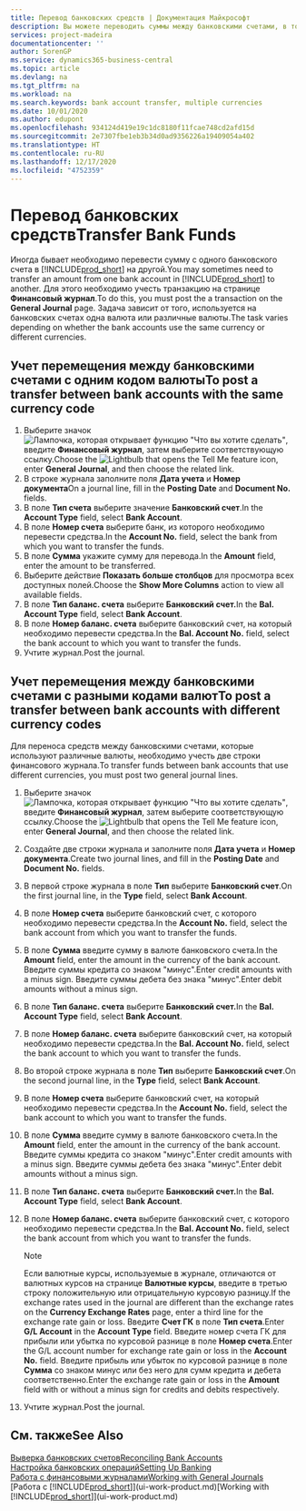 ```yaml
---
title: Перевод банковских средств | Документация Майкрософт
description: Вы можете переводить суммы между банковскими счетами, в том числе в различных валютах, учитывая транзакции в финансовом журнале.
services: project-madeira
documentationcenter: ''
author: SorenGP
ms.service: dynamics365-business-central
ms.topic: article
ms.devlang: na
ms.tgt_pltfrm: na
ms.workload: na
ms.search.keywords: bank account transfer, multiple currencies
ms.date: 10/01/2020
ms.author: edupont
ms.openlocfilehash: 934124d419e19c1dc8180f11fcae748cd2afd15d
ms.sourcegitcommit: 2e7307fbe1eb3b34d0ad9356226a19409054a402
ms.translationtype: HT
ms.contentlocale: ru-RU
ms.lasthandoff: 12/17/2020
ms.locfileid: "4752359"
---
```

# <a name="transfer-bank-funds"></a><span data-ttu-id="46c65-103">Перевод банковских средств</span><span class="sxs-lookup"><span data-stu-id="46c65-103">Transfer Bank Funds</span></span>
<span data-ttu-id="46c65-104">Иногда бывает необходимо перевести сумму с одного банковского счета в [!INCLUDE[prod_short](includes/prod_short.md)] на другой.</span><span class="sxs-lookup"><span data-stu-id="46c65-104">You may sometimes need to transfer an amount from one bank account in [!INCLUDE[prod_short](includes/prod_short.md)] to another.</span></span> <span data-ttu-id="46c65-105">Для этого необходимо учесть транзакцию на странице **Финансовый журнал**.</span><span class="sxs-lookup"><span data-stu-id="46c65-105">To do this, you must post the a transaction on the **General Journal** page.</span></span> <span data-ttu-id="46c65-106">Задача зависит от того, используется на банковских счетах одна валюта или различные валюты.</span><span class="sxs-lookup"><span data-stu-id="46c65-106">The task varies depending on whether the bank accounts use the same currency or different currencies.</span></span>

## <a name="to-post-a-transfer-between-bank-accounts-with-the-same-currency-code"></a><span data-ttu-id="46c65-107">Учет перемещения между банковскими счетами с одним кодом валюты</span><span class="sxs-lookup"><span data-stu-id="46c65-107">To post a transfer between bank accounts with the same currency code</span></span>
1. <span data-ttu-id="46c65-108">Выберите значок ![Лампочка, которая открывает функцию "Что вы хотите сделать"](media/ui-search/search_small.png "Что вы хотите сделать"), введите **Финансовый журнал**, затем выберите соответствующую ссылку.</span><span class="sxs-lookup"><span data-stu-id="46c65-108">Choose the ![Lightbulb that opens the Tell Me feature](media/ui-search/search_small.png "Tell me what you want to do") icon, enter **General Journal**, and then choose the related link.</span></span>
2. <span data-ttu-id="46c65-109">В строке журнала заполните поля **Дата учета** и **Номер документа**</span><span class="sxs-lookup"><span data-stu-id="46c65-109">On a journal line, fill in the **Posting Date** and **Document No.** fields.</span></span>
3. <span data-ttu-id="46c65-110">В поле **Тип счета** выберите значение **Банковский счет**.</span><span class="sxs-lookup"><span data-stu-id="46c65-110">In the **Account Type** field, select **Bank Account**.</span></span>
4. <span data-ttu-id="46c65-111">В поле **Номер счета** выберите банк, из которого необходимо перевести средства.</span><span class="sxs-lookup"><span data-stu-id="46c65-111">In the **Account No.** field, select the bank from which you want to transfer the funds.</span></span>
5. <span data-ttu-id="46c65-112">В поле **Сумма** укажите сумму для перевода.</span><span class="sxs-lookup"><span data-stu-id="46c65-112">In the **Amount** field, enter the amount to be transferred.</span></span>
6. <span data-ttu-id="46c65-113">Выберите действие **Показать больше столбцов** для просмотра всех доступных полей.</span><span class="sxs-lookup"><span data-stu-id="46c65-113">Choose the **Show More Columns** action to view all available fields.</span></span>
7. <span data-ttu-id="46c65-114">В поле **Тип баланс. счета** выберите **Банковский счет.**</span><span class="sxs-lookup"><span data-stu-id="46c65-114">In the **Bal. Account Type** field, select **Bank Account**.</span></span>
8. <span data-ttu-id="46c65-115">В поле **Номер баланс. счета** выберите банковский счет, на который необходимо перевести средства.</span><span class="sxs-lookup"><span data-stu-id="46c65-115">In the **Bal. Account No.** field, select the bank account to which you want to transfer the funds.</span></span>
9. <span data-ttu-id="46c65-116">Учтите журнал.</span><span class="sxs-lookup"><span data-stu-id="46c65-116">Post the journal.</span></span>

## <a name="to-post-a-transfer-between-bank-accounts-with-different-currency-codes"></a><span data-ttu-id="46c65-117">Учет перемещения между банковскими счетами с разными кодами валют</span><span class="sxs-lookup"><span data-stu-id="46c65-117">To post a transfer between bank accounts with different currency codes</span></span>
<span data-ttu-id="46c65-118">Для переноса средств между банковскими счетами, которые используют различные валюты, необходимо учесть две строки финансового журнала.</span><span class="sxs-lookup"><span data-stu-id="46c65-118">To transfer funds between bank accounts that use different currencies, you must post two general journal lines.</span></span>

1. <span data-ttu-id="46c65-119">Выберите значок ![Лампочка, которая открывает функцию "Что вы хотите сделать"](media/ui-search/search_small.png "Что вы хотите сделать"), введите **Финансовый журнал**, затем выберите соответствующую ссылку.</span><span class="sxs-lookup"><span data-stu-id="46c65-119">Choose the ![Lightbulb that opens the Tell Me feature](media/ui-search/search_small.png "Tell me what you want to do") icon, enter **General Journal**, and then choose the related link.</span></span>
2. <span data-ttu-id="46c65-120">Создайте две строки журнала и заполните поля **Дата учета** и **Номер документа**.</span><span class="sxs-lookup"><span data-stu-id="46c65-120">Create two journal lines, and fill in the **Posting Date** and **Document No.** fields.</span></span>
3. <span data-ttu-id="46c65-121">В первой строке журнала в поле **Тип** выберите **Банковский счет**.</span><span class="sxs-lookup"><span data-stu-id="46c65-121">On the first journal line, in the **Type** field, select **Bank Account**.</span></span>
4. <span data-ttu-id="46c65-122">В поле **Номер счета** выберите банковский счет, с которого необходимо перевести средства.</span><span class="sxs-lookup"><span data-stu-id="46c65-122">In the **Account No.** field, select the bank account from which you want to transfer the funds.</span></span>
5. <span data-ttu-id="46c65-123">В поле **Сумма** введите сумму в валюте банковского счета.</span><span class="sxs-lookup"><span data-stu-id="46c65-123">In the **Amount** field, enter the amount in the currency of the bank account.</span></span> <span data-ttu-id="46c65-124">Введите суммы кредита со знаком "минус".</span><span class="sxs-lookup"><span data-stu-id="46c65-124">Enter credit amounts with a minus sign.</span></span> <span data-ttu-id="46c65-125">Введите суммы дебета без знака "минус".</span><span class="sxs-lookup"><span data-stu-id="46c65-125">Enter debit amounts without a minus sign.</span></span>
6. <span data-ttu-id="46c65-126">В поле **Тип баланс. счета** выберите **Банковский счет.**</span><span class="sxs-lookup"><span data-stu-id="46c65-126">In the **Bal. Account Type** field, select **Bank Account**.</span></span>
7. <span data-ttu-id="46c65-127">В поле **Номер баланс. счета** выберите банковский счет, на который необходимо перевести средства.</span><span class="sxs-lookup"><span data-stu-id="46c65-127">In the **Bal. Account No.** field, select the bank account to which you want to transfer the funds.</span></span>
8. <span data-ttu-id="46c65-128">Во второй строке журнала в поле **Тип** выберите **Банковский счет**.</span><span class="sxs-lookup"><span data-stu-id="46c65-128">On the second journal line, in the **Type** field, select **Bank Account**.</span></span>
9. <span data-ttu-id="46c65-129">В поле **Номер счета** выберите банковский счет, на который необходимо перевести средства.</span><span class="sxs-lookup"><span data-stu-id="46c65-129">In the **Account No.** field, select the bank account to which you want to transfer the funds.</span></span>
10. <span data-ttu-id="46c65-130">В поле **Сумма** введите сумму в валюте банковского счета.</span><span class="sxs-lookup"><span data-stu-id="46c65-130">In the **Amount** field, enter the amount in the currency of the bank account.</span></span> <span data-ttu-id="46c65-131">Введите суммы кредита со знаком "минус".</span><span class="sxs-lookup"><span data-stu-id="46c65-131">Enter credit amounts with a minus sign.</span></span> <span data-ttu-id="46c65-132">Введите суммы дебета без знака "минус".</span><span class="sxs-lookup"><span data-stu-id="46c65-132">Enter debit amounts without a minus sign.</span></span>
11. <span data-ttu-id="46c65-133">В поле **Тип баланс. счета** выберите **Банковский счет.**</span><span class="sxs-lookup"><span data-stu-id="46c65-133">In the **Bal. Account Type** field, select **Bank Account**.</span></span>  
12. <span data-ttu-id="46c65-134">В поле **Номер баланс. счета** выберите банковский счет, с которого необходимо перевести средства.</span><span class="sxs-lookup"><span data-stu-id="46c65-134">In the **Bal. Account No.** field, select the bank account from which you want to transfer the funds.</span></span>

    > [!NOTE]  
    > <span data-ttu-id="46c65-135">Если валютные курсы, используемые в журнале, отличаются от валютных курсов на странице **Валютные курсы**, введите в третью строку положительную или отрицательную курсовую разницу.</span><span class="sxs-lookup"><span data-stu-id="46c65-135">If the exchange rates used in the journal are different than the exchange rates on the **Currency Exchange Rates** page, enter a third line for the exchange rate gain or loss.</span></span> <span data-ttu-id="46c65-136">Введите **Счет ГК** в поле **Тип счета**.</span><span class="sxs-lookup"><span data-stu-id="46c65-136">Enter **G/L Account** in the **Account Type** field.</span></span> <span data-ttu-id="46c65-137">Введите номер счета ГК для прибыли или убытка по курсовой разнице в поле **Номер счета**.</span><span class="sxs-lookup"><span data-stu-id="46c65-137">Enter the G/L account number for exchange rate gain or loss in the **Account No.** field.</span></span> <span data-ttu-id="46c65-138">Введите прибыль или убыток по курсовой разнице в поле **Сумма** со знаком минус или без него для сумм кредита и дебета соответственно.</span><span class="sxs-lookup"><span data-stu-id="46c65-138">Enter the exchange rate gain or loss in the **Amount** field with or without a minus sign for credits and debits respectively.</span></span>
13. <span data-ttu-id="46c65-139">Учтите журнал.</span><span class="sxs-lookup"><span data-stu-id="46c65-139">Post the journal.</span></span>

## <a name="see-also"></a><span data-ttu-id="46c65-140">См. также</span><span class="sxs-lookup"><span data-stu-id="46c65-140">See Also</span></span>
[<span data-ttu-id="46c65-141">Выверка банковских счетов</span><span class="sxs-lookup"><span data-stu-id="46c65-141">Reconciling Bank Accounts</span></span>](bank-manage-bank-accounts.md)  
[<span data-ttu-id="46c65-142">Настройка банковских операций</span><span class="sxs-lookup"><span data-stu-id="46c65-142">Setting Up Banking</span></span>](bank-setup-banking.md)  
[<span data-ttu-id="46c65-143">Работа с финансовыми журналами</span><span class="sxs-lookup"><span data-stu-id="46c65-143">Working with General Journals</span></span>](ui-work-general-journals.md)  
<span data-ttu-id="46c65-144">[Работа с [!INCLUDE[prod_short](includes/prod_short.md)]](ui-work-product.md)</span><span class="sxs-lookup"><span data-stu-id="46c65-144">[Working with [!INCLUDE[prod_short](includes/prod_short.md)]](ui-work-product.md)</span></span>
